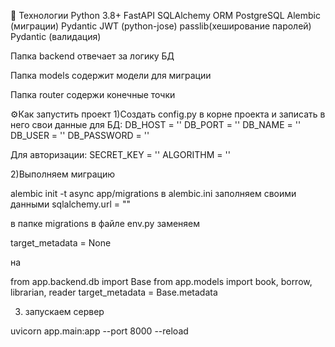🚀 Технологии
Python 3.8+
FastAPI
SQLAlchemy ORM
PostgreSQL
Alembic (миграции)
Pydantic
JWT (python-jose)
passlib(хеширование паролей)
Pydantic (валидация)


Папка backend отвечает за логику БД

Папка models содержит модели для миграции

Папка router содержи конечные точки


⚙️Как запустить проект
1)Создать config.py в корне проекта и записать в него свои данные
для БД:
DB_HOST = ''
DB_PORT = ''
DB_NAME = ''
DB_USER = ''
DB_PASSWORD = ''

Для авторизации:
SECRET_KEY = ''
ALGORITHM = ''

2)Выполняем миграцию

alembic init -t async app/migrations
в alembic.ini заполняем своими данными sqlalchemy.url = ""

в папке migrations в файле env.py заменяем 

target_metadata = None

на 

from app.backend.db import Base
from app.models import book, borrow, librarian, reader
target_metadata = Base.metadata

3) запускаем сервер

uvicorn app.main:app --port 8000 --reload

